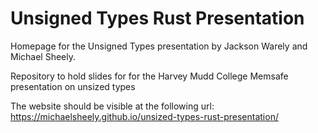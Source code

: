 
# Unsigned Types Rust Presentation

Homepage for the Unsigned Types presentation
by Jackson Warely and Michael Sheely.

Repository to hold slides for for the Harvey Mudd College
Memsafe presentation on unsized types

The website should be visible at the following url:
https://michaelsheely.github.io/unsized-types-rust-presentation/


